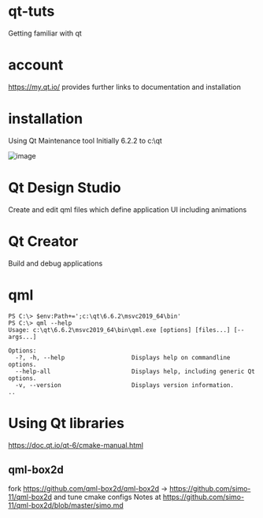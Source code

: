 # qt-tuts
Getting familiar with qt
# account
https://my.qt.io/ provides further links to documentation and installation
# installation
Using Qt Maintenance tool
Initially 6.2.2 to c:\qt

![image](https://github.com/simo-11/qt-tuts/assets/1210784/b1fab852-d74a-4625-9627-8e2627ff0a49)

# Qt Design Studio
Create and edit qml files which define application UI including animations

# Qt Creator
Build and debug applications

# qml 
```
PS C:\> $env:Path+=';c:\qt\6.6.2\msvc2019_64\bin'
PS C:\> qml --help
Usage: c:\qt\6.6.2\msvc2019_64\bin\qml.exe [options] [files...] [-- args...]

Options:
  -?, -h, --help                   Displays help on commandline options.
  --help-all                       Displays help, including generic Qt options.
  -v, --version                    Displays version information.
..
```

# Using Qt libraries

https://doc.qt.io/qt-6/cmake-manual.html

## qml-box2d
fork https://github.com/qml-box2d/qml-box2d -> https://github.com/simo-11/qml-box2d and tune cmake configs
Notes at https://github.com/simo-11/qml-box2d/blob/master/simo.md
